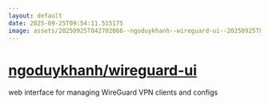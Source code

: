 ```yaml
---
layout: default
date: 2025-09-25T09:54:11.515175
image: assets/20250925T042702066--ngoduykhanh--wireguard-ui--20250925T042938659--cropped.png
---
```


# [ngoduykhanh/wireguard-ui](https://github.com/ngoduykhanh/wireguard-ui)

web interface for managing WireGuard VPN clients and configs
